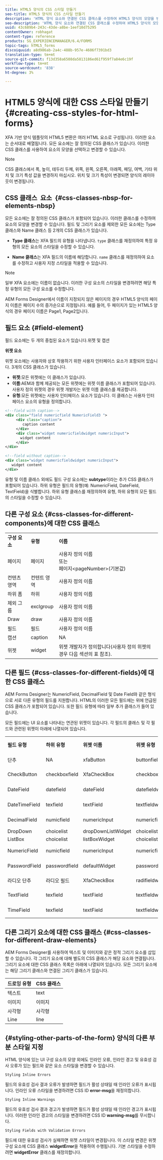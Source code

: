 ```yaml
---
title: HTML5 양식의 CSS 스타일 만들기
seo-title: HTML5 양식의 CSS 스타일 만들기
description: 'HTML 양식 요소와 연결된 CSS 클래스를 수정하여 HTML5 양식의 모양을 변경하는 방법을 알아봅니다. '
seo-description: 'HTML 양식 요소와 연결된 CSS 클래스를 수정하여 HTML5 양식의 모양을 변경하는 방법을 알아봅니다. '
uuid: 43c689b4-243c-43de-a8be-1eef10d75295
contentOwner: robhagat
content-type: reference
products: SG_EXPERIENCEMANAGER/6.4/FORMS
topic-tags: hTML5_forms
discoiquuid: a8d986ab-2a4c-488b-957e-4606f7391bd3
translation-type: tm+mt
source-git-commit: f13d358a6508da5813186ed61f959f7a84e6c19f
workflow-type: tm+mt
source-wordcount: '838'
ht-degree: 3%

---
```



# HTML5 양식에 대한 CSS 스타일 만들기 {#creating-css-styles-for-html-forms}

XFA 기반 양식 템플릿의 HTML5 변환은 여러 HTML 요소로 구성됩니다. 이러한 요소는 순서대로 배열됩니다. 모든 요소에는 잘 정의된 CSS 클래스가 있습니다. 이러한 CSS 클래스를 사용하여 요소의 모양을 선택하고 변경할 수 있습니다.

>[!NOTE]
>
>CSS 클래스에서 폭, 높이, 테두리 두께, 위쪽, 왼쪽, 오른쪽, 아래쪽, 패딩, 여백, 기타 위치 및 크기 특성 값을 변경하지 마십시오. 위치 및 크기 특성이 변경되면 양식의 레이아웃이 변경됩니다.

## CSS 클래스  요소  {#css-classes-nbsp-for-elements-nbsp}

모든 요소에는 잘 정의된 CSS 클래스가 포함되어 있습니다. 이러한 클래스를 수정하여 요소의 모양을 변경할 수 있습니다. 필드 및 그리기 요소를 제외한 모든 요소에는 Type 클래스와 Name 클래스 등 2개의 CSS 클래스가 있습니다.

* **Type 클래스**&#x200B;는 XFA 필드의 유형을 나타냅니다. `type` 클래스를 재정의하여 특정 유형의 모든 요소의 스타일을 수정할 수 있습니다.

* **Name 클래스**&#x200B;는 XFA 필드의 이름에 해당합니다. `name` 클래스를 재정의하여 요소를 수정하고 사용자 지정 스타일을 적용할 수 있습니다.

>[!NOTE]
>
>일부 XFA 요소에는 이름이 없습니다. 이러한 구성 요소의 스타일을 변경하려면 해당 특정 유형의 모든 구성 요소를 수정합니다.

AEM Forms Designer에서 이름이 지정되지 않은 페이지의 경우 HTML5 양식의 페이지 이름은 페이지 수의 증가순으로 지정됩니다. 예를 들어, 두 페이지가 있는 HTML5 양식의 경우 페이지 이름은 Page1, Page2입니다.

## 필드 요소 {#field-element}

필드 요소에는 두 개의 중첩된 요소가 있습니다.위젯 및 캡션

**위젯 요소**

위젯 요소에는 사용자와 상호 작용하기 위한 사용자 인터페이스 요소가 포함되어 있습니다. 3개의 CSS 클래스가 있습니다.

* **위젯**:모든 위젯에는 이 클래스가 있습니다.
* **이름**:AEM과 함께 제공되는 모든 위젯에는 위젯 이름 클래스가 포함되어 있습니다. 사용자 정의 위젯의 경우 위젯 개발자는 위젯 이름 클래스를 제공합니다.
* **유형**:모든 위젯에는 사용자 인터페이스 요소가 있습니다. 이 클래스는 사용자 인터페이스 요소의 유형을 정의합니다.

```xml
<!--field with caption-->
<div class="field numericfield NumericField3 ">
     <div class="caption">
        caption content
     </div>
     <div class="widget numericfieldwidget numericInput">
       widget content
     </div>
</div>
 
<!--field without caption-->
<div class="widget numericfieldwidget numericInput">
   widget content
</div>
```

유형 및 이름 클래스 외에도 필드 구성 요소에는 **subtype**&#x200B;이라는 추가 CSS 클래스가 포함되어 있습니다. 하위 유형은 필드의 유형(예: NumericField, DateField, TextField)을 식별합니다. 하위 유형 클래스를 재정의하여 유형, 하위 유형의 모든 필드의 스타일을 수정할 수 있습니다.

## 다른 구성 요소 {#css-classes-for-different-components}에 대한 CSS 클래스

<table> 
 <tbody> 
  <tr> 
   <td><strong>구성 요소</strong></td> 
   <td><strong>유형</strong></td> 
   <td><strong>이름</strong></td> 
  </tr> 
  <tr> 
   <td>페이지</td> 
   <td>페이지</td> 
   <td>사용자 정의 이름<br /> 또는<br /> 페이지&lt;pageNumber&gt;(기본값)</td> 
  </tr> 
  <tr> 
   <td>컨텐츠 영역</td> 
   <td>컨텐트 영역</td> 
   <td>사용자 정의 이름</td> 
  </tr> 
  <tr> 
   <td>하위 폼</td> 
   <td>하위</td> 
   <td>사용자 정의 이름</td> 
  </tr> 
  <tr> 
   <td>제외 그룹</td> 
   <td>exclgroup</td> 
   <td>사용자 정의 이름</td> 
  </tr> 
  <tr> 
   <td>Draw</td> 
   <td>draw</td> 
   <td>사용자 정의 이름</td> 
  </tr> 
  <tr> 
   <td>필드</td> 
   <td>필드</td> 
   <td>사용자 정의 이름</td> 
  </tr> 
  <tr> 
   <td>캡션</td> 
   <td>caption</td> 
   <td>NA</td> 
  </tr> 
  <tr> 
   <td>위젯</td> 
   <td>widget</td> 
   <td>위젯 개발자가 정의합니다(사용자 정의 위젯의 경우 다음 섹션의 표 참조).</td> 
  </tr> 
 </tbody> 
</table>

## 다른 필드 {#css-classes-for-different-fields}에 대한 CSS 클래스

AEM Forms Designer는 NumericField, DecimalField 및 Date Field와 같은 형식으로 서로 다른 유형의 필드를 지원합니다. HTML의 이러한 모든 필드에는 위에 언급된 CSS 클래스가 포함되어 있습니다. 또한 필드 유형에 따라 일부 추가 클래스가 들어 있습니다.

모든 필드에는 UI 요소를 나타내는 연관된 위젯이 있습니다. 각 필드의 클래스 및 각 필드와 관련된 위젯이 아래에 나열되어 있습니다.

<table> 
 <tbody> 
  <tr> 
   <td><strong>필드 유형</strong></td> 
   <td><strong>하위 유형</strong></td> 
   <td><strong>위젯 이름</strong></td> 
   <td><strong>위젯 유형</strong></td> 
   <td><strong>HTML UI 태그</strong></td> 
  </tr> 
  <tr> 
   <td>단추<br type="_moz" /> </td> 
   <td>NA</td> 
   <td>xfaButton<br type="_moz" /> </td> 
   <td>buttonfieldwidget<br type="_moz" /> </td> 
   <td>input type=button<br type="_moz" /> </td> 
  </tr> 
  <tr> 
   <td>CheckButton<br type="_moz" /> </td> 
   <td>checkboxfield<br /> </td> 
   <td>XfaCheckBox<br type="_moz" /> </td> 
   <td>checkboxfieldwidget<br type="_moz" /> </td> 
   <td>입력 유형=checkbox<br type="_moz" /> </td> 
  </tr> 
  <tr> 
   <td>DateField<br type="_moz" /> </td> 
   <td>datefield<br type="_moz" /> </td> 
   <td>dateField<br type="_moz" /> </td> 
   <td>datefieldwidget<br type="_moz" /> </td> 
   <td>입력 유형=text<br type="_moz" /> </td> 
  </tr> 
  <tr> 
   <td>DateTimeField<br type="_moz" /> </td> 
   <td>texfield<br type="_moz" /> </td> 
   <td>textField<br type="_moz" /> </td> 
   <td>textfieldwidget</td> 
   <td>입력 유형=text<br type="_moz" /> </td> 
  </tr> 
  <tr> 
   <td>DecimalField<br type="_moz" /> </td> 
   <td>numicfield<br type="_moz" /> </td> 
   <td>numericInput<br type="_moz" /> </td> 
   <td>numericfieldwidget<br type="_moz" /> </td> 
   <td>입력 유형=text<br type="_moz" /> </td> 
  </tr> 
  <tr> 
   <td>DropDown<br type="_moz" /> </td> 
   <td>choicelist<br type="_moz" /> </td> 
   <td>dropDownListWidget<br type="_moz" /> </td> 
   <td>choicelistwidget<br type="_moz" /> </td> 
   <td>select</td> 
  </tr> 
  <tr> 
   <td>ListBox<br type="_moz" /> </td> 
   <td>choicelist<br type="_moz" /> </td> 
   <td>listBoxWidget<br type="_moz" /> </td> 
   <td>choicelistwidget<br type="_moz" /> </td> 
   <td>ol</td> 
  </tr> 
  <tr> 
   <td>NumericField<br type="_moz" /> </td> 
   <td>numicfield<br type="_moz" /> </td> 
   <td>numericInput<br type="_moz" /> </td> 
   <td>numericfieldwidget<br type="_moz" /> </td> 
   <td>입력 유형=text<br type="_moz" /> </td> 
  </tr> 
  <tr> 
   <td>PasswordField<br type="_moz" /> </td> 
   <td>passwordfield<br type="_moz" /> </td> 
   <td>defaultWidget<br type="_moz" /> </td> 
   <td>passwordfieldwidget&lt;a0/<br type="_moz" /> </td> 
   <td>입력 유형=password<br type="_moz" /> </td> 
  </tr> 
  <tr> 
   <td>라디오 단추<br type="_moz" /> </td> 
   <td>라디오 필드<br type="_moz" /> </td> 
   <td>XfaCheckBox<br type="_moz" /> </td> 
   <td>radifieldwidget<br type="_moz" /> </td> 
   <td>input type=radio<br type="_moz" /> </td> 
  </tr> 
  <tr> 
   <td>TextField<br type="_moz" /> </td> 
   <td>texfield<br type="_moz" /> </td> 
   <td>textField<br type="_moz" /> </td> 
   <td>textfieldwidget<br type="_moz" /> </td> 
   <td>입력 유형=text<br type="_moz" /> </td> 
  </tr> 
  <tr> 
   <td>TimeField<br type="_moz" /> </td> 
   <td>texfield<br type="_moz" /> </td> 
   <td>textField<br type="_moz" /> </td> 
   <td>textfieldwidget<br type="_moz" /> </td> 
   <td>입력 유형=text<br type="_moz" /> </td> 
  </tr> 
 </tbody> 
</table>

## 다른 그리기 요소에 대한 CSS 클래스 {#css-classes-for-different-draw-elements}

AEM Forms Designer를 사용하여 텍스트 및 이미지와 같은 정적 그리기 요소를 삽입할 수 있습니다. 각 그리기 요소에 대해 별도의 CSS 클래스가 해당 요소와 연결됩니다. 그리기 요소에 대한 CSS 클래스 목록은 아래에 나열되어 있습니다. 모든 그리기 요소에는 해당 그리기 클래스와 연결된 그리기 클래스가 있습니다.

| **드로잉 유형** | **CSS 클래스** |
|---|---|
| 텍스트 | text |
| 이미지 | 이미지 |
| 사각형 | 사각형 |
| Line | line |

## {#styling-other-parts-of-the-form} 양식의 다른 부분 스타일 지정

HTML 양식에 있는 UI 구성 요소의 모양 외에도 인라인 오류, 인라인 경고 및 유효성 검사 오류가 있는 필드와 같은 요소 스타일을 변경할 수 있습니다.

`Styling Inline Errors`

필드의 유효성 검사 결과 오류가 발생하면 필드가 활성 상태일 때 인라인 오류가 표시됩니다. 인라인 오류 스타일을 변경하려면 CSS ID **error-msg**&#x200B;을 재정의합니다.

`Styling Inline Warnings`

필드의 유효성 검사 결과 경고가 발생하면 필드가 활성 상태일 때 인라인 경고가 표시됩니다. 이러한 인라인 경고의 스타일을 변경하려면 CSS ID **warning-msg**&#x200B;를 무시합니다.

`Styling Fields with Validation Errors`

필드에 대한 유효성 검사가 실패하면 위젯 스타일이 변경됩니다. 이 스타일 변경은 위젯 구성 요소에 CSS 클래스 **widgetError**&#x200B;을 적용하여 수행됩니다. 기본 스타일을 수정하려면 **widgetError** 클래스를 재정의합니다.
